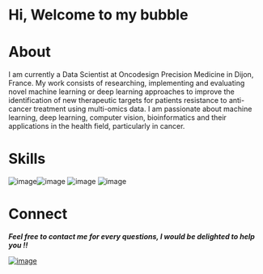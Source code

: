 # Hi, Welcome to my bubble 

# About
I am currently a Data Scientist at Oncodesign Precision Medicine in Dijon, France. My work consists of researching, implementing and evaluating novel machine learning or deep learning approaches to improve the identification of new therapeutic targets for patients resistance to anti-cancer treatment using multi-omics data.
I am passionate about machine learning, deep learning, computer vision, bioinformatics and their applications in the health field, particularly in cancer. 

# Skills

![image](https://user-images.githubusercontent.com/93058160/219758082-a5435cec-9be1-46c0-88fd-fbc310c08fd2.png)![image](https://user-images.githubusercontent.com/93058160/219766237-c726f485-4d0e-4a88-81f7-e1260e42c51a.png) ![image](https://user-images.githubusercontent.com/93058160/219764648-28e1975c-6078-4918-aed5-21a7b7b23a49.png) ![image](https://user-images.githubusercontent.com/93058160/219765890-6b703f46-3fcf-4948-b056-578fd829f0f3.png)


# Connect 

***Feel free to contact me for every questions, I would be delighted to help you !!***

[![image](https://user-images.githubusercontent.com/93058160/219759634-72ce4866-777e-495c-a06d-a3a87ff36da8.png)](https://www.linkedin.com/in/lamine-toure/) 
